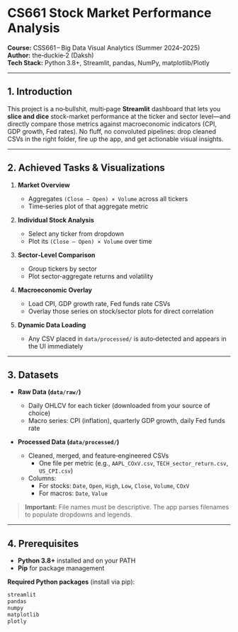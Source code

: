 # CS661 Stock Market Performance Analysis

**Course:** CSS661 – Big Data Visual Analytics (Summer 2024–2025)  
**Author:** the‑duckie‑2 (Daksh)  
**Tech Stack:** Python 3.8+, Streamlit, pandas, NumPy, matplotlib/Plotly

---

## 1. Introduction

This project is a no‑bullshit, multi‑page **Streamlit** dashboard that lets you **slice and dice** stock-market performance at the ticker and sector level—and directly compare those metrics against macroeconomic indicators (CPI, GDP growth, Fed rates). No fluff, no convoluted pipelines: drop cleaned CSVs in the right folder, fire up the app, and get actionable visual insights.

---

## 2. Achieved Tasks & Visualizations

1. **Market Overview**  
   - Aggregates `(Close – Open) × Volume` across all tickers  
   - Time‑series plot of that aggregate metric  

2. **Individual Stock Analysis**  
   - Select any ticker from dropdown  
   - Plot its `(Close – Open) × Volume` over time  

3. **Sector‑Level Comparison**  
   - Group tickers by sector  
   - Plot sector‑aggregate returns and volatility  

4. **Macroeconomic Overlay**  
   - Load CPI, GDP growth rate, Fed funds rate CSVs  
   - Overlay those series on stock/sector plots for direct correlation  

5. **Dynamic Data Loading**  
   - Any CSV placed in `data/processed/` is auto‑detected and appears in the UI immediately

---

## 3. Datasets

- **Raw Data (`data/raw/`)**  
  - Daily OHLCV for each ticker (downloaded from your source of choice)  
  - Macro series: CPI (inflation), quarterly GDP growth, daily Fed funds rate  

- **Processed Data (`data/processed/`)**  
  - Cleaned, merged, and feature‑engineered CSVs  
    - One file per metric (e.g., `AAPL_COxV.csv`, `TECH_sector_return.csv`, `US_CPI.csv`)  
  - Columns:  
    - For stocks: `Date`, `Open`, `High`, `Low`, `Close`, `Volume`, `COxV`  
    - For macros: `Date`, `Value`  

> **Important:** File names must be descriptive. The app parses filenames to populate dropdowns and legends.

---

## 4. Prerequisites

- **Python 3.8+** installed and on your PATH  
- **Pip** for package management  

**Required Python packages** (install via pip):  
```bash
streamlit
pandas
numpy
matplotlib
plotly
